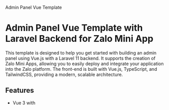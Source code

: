 Admin Panel Vue Template

Admin Panel Vue Template with Laravel Backend for Zalo Mini App
===============================================================

This template is designed to help you get started with building an admin panel using Vue.js with a Laravel 11 backend. It supports the creation of Zalo Mini Apps, allowing you to easily deploy and integrate your application into the Zalo platform. The front-end is built with Vue.js, TypeScript, and TailwindCSS, providing a modern, scalable architecture.

Features
--------

*   Vue 3 with <script setup> SFCs
*   Laravel 11 as the backend framework
*   Integration for Zalo Mini App development
*   TypeScript support
*   TailwindCSS for flexible styling
*   Vite for lightning-fast development

Usage
-----

### Development

1.  Clone or download this repository.
2.  Install the dependencies:

        npm install

3.  Start the Vite development server:

        npm run dev

4.  Open **localhost:3000** in your browser to start working on the admin panel.

![Development Screenshot 1](/screenshots/dev1.png) ![Development Screenshot 2](/screenshots/dev2.png)

### Production

1.  Build your Vue project using Vite:

        npm run build

2.  Deploy the project as a Zalo Mini App using **zmp-cli**:

        zmp deploy


![Production Screenshot](/screenshots/prod.png)

### Backend

The backend for this project is powered by Laravel 11, offering robust features like authentication, data handling, and API integration to complement your Vue.js admin panel.

### Zalo Mini App Integration

This template is optimized for building Zalo Mini Apps. You can deploy your app directly to the Zalo platform, ensuring smooth user experiences within the Zalo ecosystem.

Recommended IDE Setup
---------------------

[VSCode](https://code.visualstudio.com/) + [Volar](https://marketplace.visualstudio.com/items?itemName=johnsoncodehk.volar) for enhanced Vue.js development experience.

License
-------

All rights reserved. This template is for testing and evaluation purposes only. For commercial use, please contact the relevant parties at Zalo Group.

*   [Zalo Developer Tools](https://developers.zalo.me/tools/explorer)
*   [Zalo Mini App Coffee Shop Tutorial](https://github.com/Zalo-MiniApp/coffee-shop-tutorial)
*   [Free Vue.js Demo](https://free-vue-demo.tailadmin.com/)
